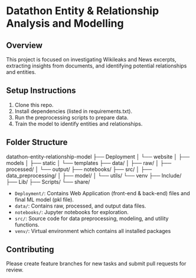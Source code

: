 # Datathon Entity & Relationship Analysis and Modelling

## Overview
This project is focused on investigating Wikileaks and News excerpts, extracting insights from documents, and identifying potential relationships and entities.

## Setup Instructions
1. Clone this repo.
2. Install dependencies (listed in requirements.txt).
3. Run the preprocessing scripts to prepare data.
4. Train the model to identify entities and relationships.

## Folder Structure
datathon-entity-relationship-model
├── Deployment
│   └── website
│       ├── models
│       ├── static
│       └── templates
├── data/
│   ├── raw/
│   ├── processed/
│   └── output/
├── notebooks/
├── src/
│   ├── data_preprocessing/
│   ├── model/
│   └── utils/
└── venv
   ├── Include/
   ├── Lib/
   ├── Scripts/
   └── share/

- `Deployment/`: Contains Web Application (front-end & back-end) files and final ML model (pkl file).   
- `data/`: Contains raw, processed, and output data files.
- `notebooks/`: Jupyter notebooks for exploration.
- `src/`: Source code for data preprocessing, modeling, and utility functions.
- `venv/`: Virtual environment which contains all installed packages





## Contributing
Please create feature branches for new tasks and submit pull requests for review.
